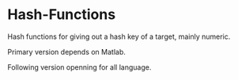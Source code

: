 # Hash-Functions
Hash functions for giving out a hash key of a target, mainly numeric.

Primary version depends on Matlab.

Following version openning for all language.
